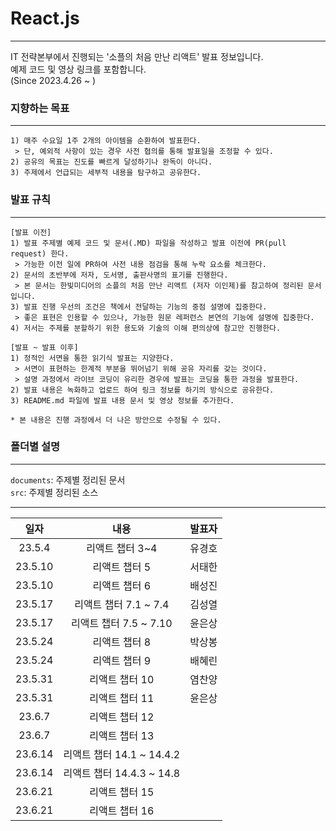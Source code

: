 # React.js
---

IT 전략본부에서 진행되는 '소플의 처음 만난 리액트' 발표 정보입니다.  
예제 코드 및 영상 링크를 포함합니다.  
(Since 2023.4.26 ~  )


### 지향하는 목표
---
```
1) 매주 수요일 1주 2개의 아이템을 순환하여 발표한다.
 > 단, 예외적 사항이 있는 경우 사전 협의를 통해 발표일을 조정할 수 있다.
2) 공유의 목표는 진도를 빠르게 달성하기나 완독이 아니다.
3) 주제에서 언급되는 세부적 내용을 탐구하고 공유한다.
```

### 발표 규칙
---
```
[발표 이전]
1) 발표 주제별 예제 코드 및 문서(.MD) 파일을 작성하고 발표 이전에 PR(pull request) 한다.
 > 가능한 이전 일에 PR하여 사전 내용 점검을 통해 누락 요소를 체크한다.
2) 문서의 초반부에 저자, 도서명, 출판사명의 표기를 진행한다.  
 > 본 문서는 한빛미디어의 소플의 처음 만난 리액트 (저자 이인제)를 참고하여 정리된 문서입니다.
3) 발표 진행 우선의 조건은 책에서 전달하는 기능의 중점 설명에 집중한다.
 > 좋은 표현은 인용할 수 있으나, 가능한 원문 레퍼런스 본연의 기능에 설명에 집중한다.  
4) 저서는 주제를 분할하기 위한 용도와 기술의 이해 편의상에 참고만 진행한다.  

[발표 ~ 발표 이후]
1) 정적인 서면을 통한 읽기식 발표는 지양한다.
 > 서면이 표현하는 한계적 부분을 뛰어넘기 위해 공유 자리를 갖는 것이다. 
 > 설명 과정에서 라이브 코딩이 유리한 경우에 발표는 코딩을 통한 과정을 발표한다.
2) 발표 내용은 녹화하고 업로드 하여 링크 정보를 하기의 방식으로 공유한다.
3) README.md 파일에 발표 내용 문서 및 영상 정보를 추가한다.

* 본 내용은 진행 과정에서 더 나은 방안으로 수정될 수 있다.
```

### 폴더별 설명
---
``documents``: 주제별 정리된 문서  
``src``: 주제별 정리된 소스

---
| 일자 | 내용 | 발표자 |
|:---:|:---:|:---:|  
| 23.5.4  |  리액트 챕터 3~4     |   유경호   |  
| 23.5.10  |  리액트 챕터 5           |   서태한   |  
| 23.5.10   |  리액트 챕터 6          |   배성진   |  
| 23.5.17   |  리액트 챕터 7.1 ~ 7.4  |   김성열   |  
| 23.5.17   |  리액트 챕터 7.5 ~ 7.10 |    윤은상  |  
| 23.5.24   |  리액트 챕터 8      |   박상봉   |  
| 23.5.24   |  리액트 챕터 9      |   배혜린 |  
| 23.5.31   |  리액트 챕터 10     |    염찬양  |  
| 23.5.31   |  리액트 챕터 11     |   윤은상   |  
| 23.6.7   |  리액트 챕터 12     |      |  
| 23.6.7   |  리액트 챕터 13     |      |  
| 23.6.14   |  리액트 챕터 14.1 ~ 14.4.2     |      |  
| 23.6.14   |  리액트 챕터 14.4.3 ~ 14.8     |      |  
| 23.6.21   |  리액트 챕터 15                |      |  
| 23.6.21   |  리액트 챕터 16                |      |  
